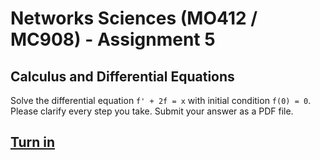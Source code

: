 # Networks Sciences (MO412 / MC908) - Assignment 5

## Calculus and Differential Equations

Solve the differential equation `f' + 2f = x` with initial condition `f(0) = 0`.  Please clarify every step you take.  Submit your answer as a PDF file.

## [Turn in](assignment.pdf)
